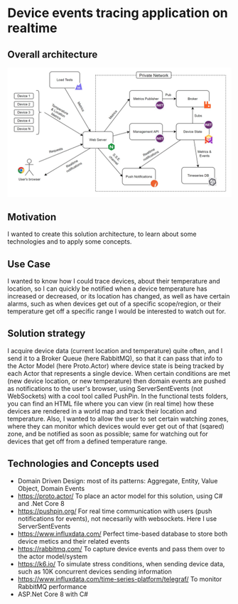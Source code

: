 # Device events tracing application on realtime

## Overall architecture
![Overall architecture](./doc/architecture.jpg?raw=true)

## Motivation
I wanted to create this solution architecture, to learn about some technologies and to apply some concepts.

## Use Case
I wanted to know how I could trace devices, about their temperature and location, so I can quickly be notified when a device temperature has increased or decreased, or its location has changed, as well as have certain alarms, such as when devices get out of a specific scope/region, or their temperature get off a specific range I would be interested to watch out for.

## Solution strategy
I acquire device data (current location and temperature) quite often, and I send it to a Broker Queue (here RabbitMQ), so that it can pass that info to the Actor Model (here Proto.Actor) where device state is being tracked by each Actor that represents a single device. When certain conditions are met (new device location, or new temperature) then domain events are pushed as notifications to the user's browser, using ServerSentEvents (not WebSockets) with a cool tool called PushPin. In the functional tests folders, you can find an HTML file where you can view (in real time) how these devices are rendered in a world map and track their location and temperature. Also, I wanted to allow the user to set certain watching zones, where they can monitor which devices would ever get out of that (sqared) zone, and be notified as soon as possible; same for watching out for devices that get off from a defined temperature range.

## Technologies and Concepts used
- Domain Driven Design: most of its patterns: Aggregate, Entity, Value Object, Domain Events
- https://proto.actor/ To place an actor model for this solution, using C# and .Net Core 8
- https://pushpin.org/  For real time communication with users (push notifications for events), not necesarily with websockets. Here I use ServerSentEvents
- https://www.influxdata.com/  Perfect time-based database to store both device metics and their related events
- https://rabbitmq.com/  To capture device events and pass them over to the actor model/system
- https://k6.io/  To simulate stress conditions, when sending device data, such as 10K concurrent devices sending information
- https://www.influxdata.com/time-series-platform/telegraf/   To monitor RabbitMQ performance
- ASP.Net Core 8 with C#
